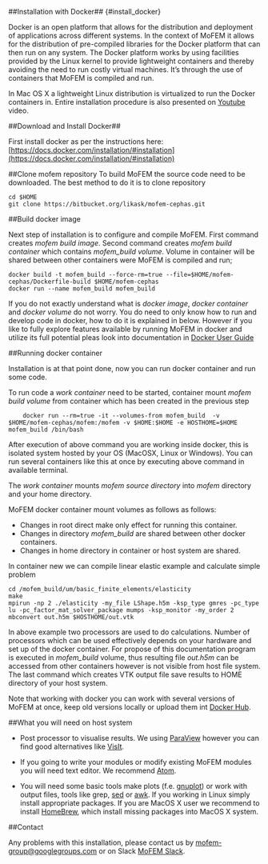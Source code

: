 ##Installation with Docker## {#install_docker}

Docker is an open platform that allows for the distribution and deployment of
applications across different systems. In the context of MoFEM it allows for
the distribution of pre-compiled libraries for the Docker platform that can
then run on any system. The Docker platform works by using facilities provided
by the Linux kernel to provide lightweight containers and thereby avoiding the
need to run costly virtual machines. It’s through the use of containers that
MoFEM is compiled and run.

In Mac OS X a lightweight Linux distribution is virtualized to run the Docker
containers in.
Entire installation procedure is also presented on [Youtube](https://www.youtube.com/watch?v=6opfKER7JHA) video.

##Download and Install Docker##

First install docker as per the instructions here: [https://docs.docker.com/installation/#installation](https://docs.docker.com/installation/#installation)

##Clone mofem repository
To build MoFEM the source code need to be downloaded. The best method to do it is
to clone repository
~~~~~~
cd $HOME
git clone https://bitbucket.org/likask/mofem-cephas.git
~~~~~~

##Build docker image

Next step of installation is to configure and compile MoFEM. First command creates
*mofem build image*. Second command creates *mofem build container* which
contains *mofem_build volume*. Volume in container will be shared between other
containers were MoFEM is compiled and run;
~~~~~~
docker build -t mofem_build --force-rm=true --file=$HOME/mofem-cephas/Dockerfile-build $HOME/mofem-cephas
docker run --name mofem_build mofem_build
~~~~~~

If you do not exactly understand what is *docker image*, *docker container* and
*docker volume* do not worry. You do need to only know how to run and develop
code in docker, how to do it is explained in below. However if you like to fully explore
features available by running MoFEM in docker and utilize its full potential pleas look into
documentation in [Docker User Guide](https://docs.docker.com/engine/userguide/)

##Running docker container

Installation is at that point done, now you can run docker container and
run some code.

To run code a *work container* need to be started, container mount *mofem build
volume* from container which has been created in the previous step

~~~~~~
    docker run --rm=true -it --volumes-from mofem_build  -v $HOME/mofem-cephas/mofem:/mofem -v $HOME:$HOME -e HOSTHOME=$HOME mofem_build /bin/bash
~~~~~~
After execution of above command you are working inside docker, this is isolated
system hosted by your OS (MacOSX, Linux or Windows). You can run several
containers like this at once by executing above command in available terminal.

The *work container* mounts *mofem source directory* into *mofem* directory and
your home directory.

MoFEM docker container mount volumes as follows as follows:
- Changes in root direct make only effect for running this container.
- Changes in directory *mofem_build* are shared between other docker containers.
- Changes in home directory in container or host system are shared.

In container new we can compile linear elastic example and calculate simple problem
~~~~~~
cd /mofem_build/um/basic_finite_elements/elasticity
make
mpirun -np 2 ./elasticity -my_file LShape.h5m -ksp_type gmres -pc_type lu -pc_factor_mat_solver_package mumps -ksp_monitor -my_order 2
mbconvert out.h5m $HOSTHOME/out.vtk
~~~~~~
In above example two processors are used to do calculations. Number of
processors which can be used effectively depends on your hardware and set up of
the docker container. For propose of this documentation program is executed in
*mofem_build* volume, thus resulting file *out.h5m* can be accessed from other
containers however is not visible from host file system. The last command which creates
VTK output file save results to HOME directory of your host system.

Note that working with docker you can work with several versions of MoFEM at once,
keep old versions locally or upload them int [Docker Hub](https://hub.docker.com/r/likask/ubuntu_mofem/).

##What you will need on host system

- Post processor to visualise results. We using [ParaView](http://www.paraview.org)
however you can find good alternatives like [VisIt](https://wci.llnl.gov/simulation/computer-codes/visit/).

- If you going to write your modules or modify existing MoFEM modules you will need
text editor. We recommend [Atom](https://atom.io).

- You will need some basic tools make plots (f.e. [gnuplot](http://www.gnuplot.info)) or work with output files, tools like grep, [sed](https://en.wikipedia.org/wiki/Sed) or [awk](https://en.wikipedia.org/wiki/AWK). If you working in Linux simply install appropriate packages. If you are MacOS X user
we recommend to install [HomeBrew](http://brew.sh), which install missing packages into
MacOS X system.

##Contact

Any problems with this installation, please contact us by [mofem-group@googlegroups.com](https://groups.google.com/forum/#!forum/mofem-group)
or on Slack [MoFEM Slack](https://mofem.slack.com/).
